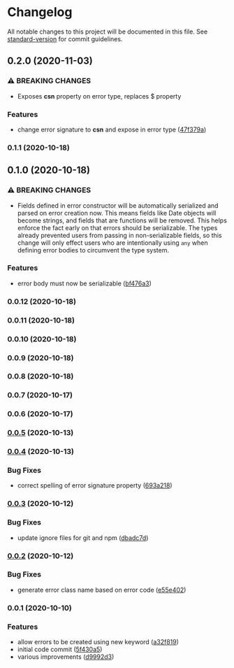 # Changelog

All notable changes to this project will be documented in this file. See [standard-version](https://github.com/conventional-changelog/standard-version) for commit guidelines.

## 0.2.0 (2020-11-03)


### ⚠ BREAKING CHANGES

* Exposes __csn__ property on error type, replaces $ property

### Features

* change error signature to __csn__ and expose in error type ([47f379a](https://github.com/codeandcats/computer-says-no/commit/47f379afbb466caa72251cc886c5d35fc3072d70))

### 0.1.1 (2020-10-18)

## 0.1.0 (2020-10-18)


### ⚠ BREAKING CHANGES

* Fields defined in error constructor will be automatically serialized and parsed
on error creation now. This means fields like Date objects will become strings, and fields
that are functions will be removed. This helps enforce the fact early on that errors should
be serializable. The types already prevented users from passing in non-serializable fields, so
this change will only effect users who are intentionally using `any` when defining error bodies
to circumvent the type system.

### Features

* error body must now be serializable ([bf476a3](https://github.com/codeandcats/computer-says-no/commit/bf476a3a95bd8b0c09113c73cd1f69be366492f4))

### 0.0.12 (2020-10-18)

### 0.0.11 (2020-10-18)

### 0.0.10 (2020-10-18)

### 0.0.9 (2020-10-18)

### 0.0.8 (2020-10-18)

### 0.0.7 (2020-10-17)

### 0.0.6 (2020-10-17)

### [0.0.5](https://github.com/codeandcats/computer-says-no/compare/v0.0.4...v0.0.5) (2020-10-13)

### [0.0.4](https://github.com/codeandcats/computer-says-no/compare/v0.0.3...v0.0.4) (2020-10-13)


### Bug Fixes

* correct spelling of error signature property ([693a218](https://github.com/codeandcats/computer-says-no/commit/693a2180a732d2f3f8e6720c3b5acead5bf48df8))

### [0.0.3](https://github.com/codeandcats/computer-says-no/compare/v0.0.2...v0.0.3) (2020-10-12)


### Bug Fixes

* update ignore files for git and npm ([dbadc7d](https://github.com/codeandcats/computer-says-no/commit/dbadc7d084707d775ea870397e1bc48f3ac5424a))

### [0.0.2](https://github.com/codeandcats/computer-says-no/compare/v0.0.1...v0.0.2) (2020-10-12)


### Bug Fixes

* generate error class name based on error code ([e55e402](https://github.com/codeandcats/computer-says-no/commit/e55e4027ae693a09f62b3704fd4bf3c8d1fc192b))

### 0.0.1 (2020-10-10)

### Features

* allow errors to be created using new keyword ([a32f819](https://github.com/codeandcats/computer-says-no/commit/a32f819a0b617de43421d46f4b27084651419db8))
* initial code commit ([5f430a5](https://github.com/codeandcats/computer-says-no/commit/5f430a594f9a5b3166c38a9abaa26ed559cd70c2))
* various improvements ([d9992d3](https://github.com/codeandcats/computer-says-no/commit/d9992d376689238f5bcae5171ad80248288723f4))

